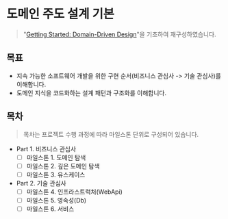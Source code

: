 # 도메인 주도 설계 기본

> "[Getting Started: Domain-Driven Design](https://dometrain.com/course/getting-started-domain-driven-design-ddd/?ref=dometrain-github&promo=getting-started-domain-driven-design)"을 기초하여 재구성하였습니다.

## 목표
- 지속 가능한 소프트웨어 개발을 위한 구현 순서(비즈니스 관심사 -> 기술 관심사)를 이해합니다.
- 도메인 지식을 코드화하는 설계 패턴과 구조화를 이해합니다.

## 목차
> 목차는 프로젝트 수행 과정에 따라 마일스톤 단위로 구성되어 있습니다.

- Part 1. 비즈니스 관심사
  - [ ] 마일스톤 1. 도메인 탐색
  - [ ] 마일스톤 2. 깊은 도메인 탐색
  - [ ] 마일스톤 3. 유스케이스
- Part 2. 기술 관심사
  - [ ] 마일스톤 4. 인프라스트럭처(WebApi)
  - [ ] 마일스톤 5. 영속성(Db)
  - [ ] 마일스톤 6. 서비스
